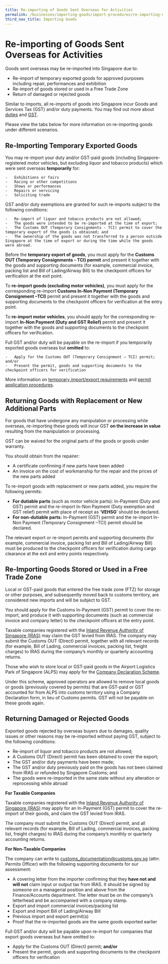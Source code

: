 ```yaml
---
title: Re-importing of Goods Sent Overseas for Activities
permalink: /businesses/importing-goods/import-procedures/re-importing-of-goods-sent-overseas-for-activities
third_nav_title: Importing Goods
---
```


# Re-importing of Goods Sent Overseas for Activities

Goods sent overseas may be re-imported into Singapore due to:

-   Re-import of temporary exported goods for approved purposes including repair, performances and exhibition
-   Re-import of goods stored or used in a Free Trade Zone
-   Return of damaged or rejected goods

Similar to imports, all re-imports of goods into Singapore incur Goods and Services Tax (GST) and/or duty payments. You may find out more about  [duties](https://www.customs.gov.sg/businesses/valuation-duties-taxes--fees/duties-and-dutiable-goods) and  [GST](https://www.customs.gov.sg/businesses/valuation-duties-taxes--fees/goods-and-services-tax-gst).

Please view the tabs below for more information on re-importing goods under different scenarios.


## Re-Importing Temporary Exported Goods
You may re-import your duty and/or GST-paid goods (including Singapore-registered motor vehicles, but excluding liquor and tobacco products) which were sent overseas **temporarily** for:
    
    -   Exhibitions or fairs
    -   Racing or other competitions
    -   Shows or performances
    -   Repairs or servicing
    -   Soliciting trade
    
 GST and/or duty exemptions are granted for such re-imports subject to the following conditions:
    
    -   Re-import of liquor and tobacco products are not allowed;
    -   The goods were intended to be re-imported at the time of export;
    -   The Customs OUT (Temporary Consignments - TCI) permit to cover the temporary export of the goods is obtained; and
    -   The ownership of the goods was not transferred to a person outside Singapore at the time of export or during the time while the goods were abroad.
    
Before the **temporary export of goods**, you must apply for the **Customs OUT (Temporary Consignments - TCI) permit** and present it together with the goods and supporting documents (for example, commercial invoice, packing list and Bill of Lading/Airway Bill) to the checkpoint officers for  verification at the exit point.
    
To **re-import goods (excluding motor vehicles)**, you must apply for the corresponding re-import **Customs In-Non Payment (Temporary Consignment –TCI)** permit and present it together with the goods and supporting documents to the checkpoint officers for verification at the entry point.
    
To **re-import motor vehicles**, you should apply for the corresponding re-import **In-Non Payment (Duty and GST Relief)** permit and present it together with the goods and supporting documents to the checkpoint officers for verification.
    
Full GST and/or duty will be payable on the re-import if you temporarily exported goods overseas but **omitted** to:
    
    -   Apply for the Customs OUT (Temporary Consignment – TCI) permit; and/or
    -   Present the permit, goods and supporting documents to the checkpoint officers for verification
    
 More information on [temporary import/export requirements](https://www.customs.gov.sg/businesses/importing-goods/temporary-import-scheme) and [permit application procedures](https://www.customs.gov.sg/businesses/importing-goods/import-procedures).

## Returning Goods with Replacement or New Additional Parts

For goods that have undergone any manipulation or processing while overseas, re-importing these goods will incur GST **on the increase in value** resulting from the manipulation or processing.

GST can be waived for the original parts of the goods or goods under warranty.

You should obtain from the repairer:

-   A certificate confirming if new parts have been added
-   An invoice on the cost of workmanship for the repair and the prices of the new parts added

To re-import goods with replacement or new parts added, you require the following permits:

-   **For dutiable parts** (such as motor vehicle parts): In-Payment (Duty and GST) permit and the re-import In-Non Payment (Duty exemption and GST relief) permit with place of receipt as ‘**VEHSG**’ should be declared.
-   **For non-dutiable parts:** In-Payment (GST) permit and the re-import In-Non Payment (Temporary Consignment –TCI) permit should be declared.

The relevant export or re-import permits and supporting documents (for example, commercial invoice, packing list and Bill of Lading/Airway Bill) must be produced to the checkpoint officers for verification during cargo clearance at the exit and entry points respectively.

## Re-Importing Goods Stored or Used in a Free Trade Zone
Local or GST-paid goods that entered the free trade zone (FTZ) for storage or other purposes, and subsequently moved back to customs territory, are considered new imports and will be subject to GST.

You should apply for the Customs In-Payment (GST) permit to cover the re-import, and produce it with supporting documents (such as commercial invoice and company letter) to the checkpoint officers at the entry point.

Taxable companies registered with the [Inland Revenue Authority of Singapore (IRAS)](http://www.iras.gov.sg/) may claim the GST levied from IRAS. The company may submit the Customs OUT (Direct) permit, together with all relevant records (for example, Bill of Lading, commercial invoices, packing list, freight charges) to IRAS during the company’s monthly or quarterly accounting returns.

Those who wish to store local or GST-paid goods in the Airport Logistics Park of Singapore (ALPS) may apply for the [Company Declaration Scheme](https://www.customs.gov.sg/businesses/customs-schemes-licences-framework/company-declaration-scheme).

Under this scheme, approved operators are allowed to remove local goods or goods (previously covered by permits) that are GST-paid or GST accounted for from ALPS into customs territory using a Company Declaration form, in lieu of Customs permits. GST will not be payable on these goods again.

## Returning Damaged or Rejected Goods
Exported goods rejected by overseas buyers due to damages, quality issues or other reasons may be re-imported without paying GST, subject to the following conditions:

-   Re-import of liquor and tobacco products are not allowed;
-   A Customs OUT (Direct) permit has been obtained to cover the export;
-   The GST and/or duty payments have been made;
-   The GST and/or duty previously paid on the goods has not been claimed from IRAS or refunded by Singapore Customs; and
-   The goods were re-imported in the same state without any alteration or reprocessing while abroad

**For Taxable Companies**

Taxable companies registered with the [Inland Revenue Authority of Singapore (IRAS)](http://www.iras.gov.sg/) may apply for an In-Payment (GST) permit to cover the re-import of their goods, and claim the GST levied from IRAS.

The company must submit the Customs OUT (Direct) permit, and all relevant records (for example, Bill of Lading, commercial invoices, packing list, freight charges) to IRAS during the company’s monthly or quarterly accounting returns.

**For Non-Taxable Companies**

The company can write to [customs_documentation@customs.gov.sg](mailto:customs_documentation@customs.gov.sg) (attn: Permits Officer) with the following supporting documents for our assessment:

-   A covering letter from the importer confirming that they **have not and will not** claim input or output tax from IRAS. It should be signed by someone on a managerial position and above from the Finance/Accounts department. The letter must be on the company’s letterhead and be accompanied with a company stamp.
-   Export and import commercial invoices/packing list
-   Export and import Bill of Lading/Airway Bill
-   Previous import and export permit(s)
-   Proof that the re-imported goods are the same goods exported earlier

Full GST and/or duty will be payable upon re-import for companies that export goods overseas but have omitted to:

-   Apply for the Customs OUT (Direct) permit; **and/or**
-   Present the permit, goods and supporting documents to the checkpoint officers for verification

